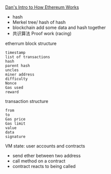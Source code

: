 [Dan's Intro to How Ethereum Works](https://www.youtube.com/watch?v=-SMliFtoPn8&t=4s)
- hash 
- Merkel tree/ hash of hash
- blockchain add some data and hash together
- 共识算法 Proof work (racing)


etherrum block structure

    timestamp
    list of transactions
    hash
    parent hash
    uncles
    miner address
    difficulty
    Nonce
    Gas used 
    reward

transaction structure
    
    from 
    to 
    Gas price 
    Gas limit 
    value 
    data
    signature

VM state: user accounts and contracts

- send ether between two address
- call method on a contract
- contract reacts to being called